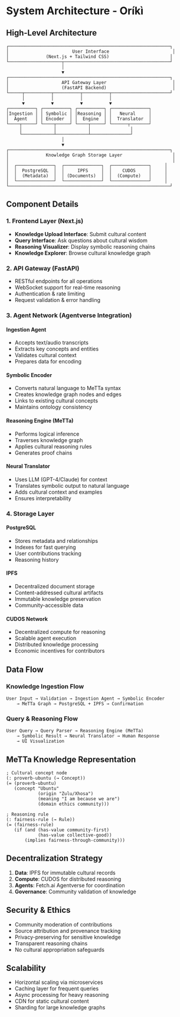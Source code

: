 # System Architecture - Oríkì

## High-Level Architecture

```
┌─────────────────────────────────────────────────────────────┐
│                        User Interface                        │
│              (Next.js + Tailwind CSS)                       │
└────────────────────┬────────────────────────────────────────┘
                     │
                     ▼
┌─────────────────────────────────────────────────────────────┐
│                    API Gateway Layer                         │
│                    (FastAPI Backend)                         │
└─────┬──────────┬──────────┬──────────┬──────────────────────┘
      │          │          │          │
      ▼          ▼          ▼          ▼
┌──────────┐ ┌──────────┐ ┌──────────┐ ┌──────────────┐
│Ingestion │ │ Symbolic │ │Reasoning │ │   Neural     │
│  Agent   │ │ Encoder  │ │  Engine  │ │  Translator  │
└────┬─────┘ └────┬─────┘ └────┬─────┘ └──────┬───────┘
     │            │            │               │
     └────────────┴────────────┴───────────────┘
                     │
                     ▼
┌─────────────────────────────────────────────────────────────┐
│              Knowledge Graph Storage Layer                   │
│                                                              │
│  ┌──────────────┐  ┌──────────────┐  ┌──────────────┐     │
│  │  PostgreSQL  │  │     IPFS     │  │    CUDOS     │     │
│  │  (Metadata)  │  │ (Documents)  │  │  (Compute)   │     │
│  └──────────────┘  └──────────────┘  └──────────────┘     │
└─────────────────────────────────────────────────────────────┘
```

## Component Details

### 1. Frontend Layer (Next.js)
- **Knowledge Upload Interface**: Submit cultural content
- **Query Interface**: Ask questions about cultural wisdom
- **Reasoning Visualizer**: Display symbolic reasoning chains
- **Knowledge Explorer**: Browse cultural knowledge graph

### 2. API Gateway (FastAPI)
- RESTful endpoints for all operations
- WebSocket support for real-time reasoning
- Authentication & rate limiting
- Request validation & error handling

### 3. Agent Network (Agentverse Integration)

#### Ingestion Agent
- Accepts text/audio transcripts
- Extracts key concepts and entities
- Validates cultural context
- Prepares data for encoding

#### Symbolic Encoder
- Converts natural language to MeTTa syntax
- Creates knowledge graph nodes and edges
- Links to existing cultural concepts
- Maintains ontology consistency

#### Reasoning Engine (MeTTa)
- Performs logical inference
- Traverses knowledge graph
- Applies cultural reasoning rules
- Generates proof chains

#### Neural Translator
- Uses LLM (GPT-4/Claude) for context
- Translates symbolic output to natural language
- Adds cultural context and examples
- Ensures interpretability

### 4. Storage Layer

#### PostgreSQL
- Stores metadata and relationships
- Indexes for fast querying
- User contributions tracking
- Reasoning history

#### IPFS
- Decentralized document storage
- Content-addressed cultural artifacts
- Immutable knowledge preservation
- Community-accessible data

#### CUDOS Network
- Decentralized compute for reasoning
- Scalable agent execution
- Distributed knowledge processing
- Economic incentives for contributors

## Data Flow

### Knowledge Ingestion Flow
```
User Input → Validation → Ingestion Agent → Symbolic Encoder 
    → MeTTa Graph → PostgreSQL + IPFS → Confirmation
```

### Query & Reasoning Flow
```
User Query → Query Parser → Reasoning Engine (MeTTa) 
    → Symbolic Result → Neural Translator → Human Response
    → UI Visualization
```

## MeTTa Knowledge Representation

```metta
; Cultural concept node
(: proverb-ubuntu (→ Concept))
(= (proverb-ubuntu) 
   (concept "Ubuntu" 
            (origin "Zulu/Xhosa")
            (meaning "I am because we are")
            (domain ethics community)))

; Reasoning rule
(: fairness-rule (→ Rule))
(= (fairness-rule)
   (if (and (has-value community-first)
            (has-value collective-good))
       (implies fairness-through-community)))
```

## Decentralization Strategy

1. **Data**: IPFS for immutable cultural records
2. **Compute**: CUDOS for distributed reasoning
3. **Agents**: Fetch.ai Agentverse for coordination
4. **Governance**: Community validation of knowledge

## Security & Ethics

- Community moderation of contributions
- Source attribution and provenance tracking
- Privacy-preserving for sensitive knowledge
- Transparent reasoning chains
- No cultural appropriation safeguards

## Scalability

- Horizontal scaling via microservices
- Caching layer for frequent queries
- Async processing for heavy reasoning
- CDN for static cultural content
- Sharding for large knowledge graphs
